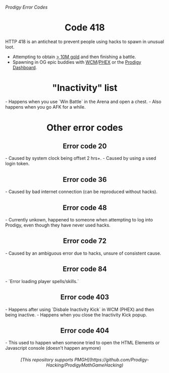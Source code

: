 ###### Prodigy Error Codes

<h1 align = "center">Code 418</h1>

HTTP 418 is an anticheat to prevent people using hacks to spawn in unusual loot.
- Attempting to obtain [> 10M gold](https://github.com/Prodigy-Hacking/ProdigyMathGameHacking/commit/08e3866c92b4e158d97369784461a698383e2ce1) and then finishing a battle.
- Spawning in OG epic buddies with [WCM](https://github.com/Prodigy-Hacking/ProdigyMathGameHacking/tree/master/willsCheatMenu)/[PHEX](https://github.com/Prodigy-Hacking/ProdigyMathGameHacking/tree/master/PHEx) or the [Prodigy Dashboard](https://prodigy-dashboard.hostedposted.com).

<h1 align = "center">"Inactivity" list</h1>
- Happens when you use `Win Battle` in the Arena and open a chest.
- Also happens when you go AFK for a while.

<h1 align = "center">Other error codes</h1>

<h2 align = "center">Error code 20</h2>
- Caused by system clock being offset 2 hrs+.
- Caused by using a used login token.

<h2 align = "center">Error code 36</h2>
- Caused by bad internet connection (can be reproduced without hacks).

<h2 align = "center">Error code 48</h2>
- Currently unkown, happened to someone when attempting to log into Prodigy, even though they have never used hacks.

<h2 align = "center">Error code 72</h2>
- Caused by an ambiguous error due to hacks, unsure of consistent cause.

<h2 align = "center">Error code 84</h2>
- `Error loading player spells/skills.`

<h2 align = "center">Error code 403</h2>
- Happens after using `Disbale Inactivity Kick` in WCM (PHEX) and then being inactive.
- Happens when you close the Inactivity Kick popup.

<h2 align = "center">Error code 404</h2>
- This used to happen when someone tried to open the HTML Elements or Javascript console (doesn't happen anymore)


<h6 align = "center"> <i>[This repository supports PMGH](https://github.com/Prodigy-Hacking/ProdigyMathGameHacking)</i> </h6>
